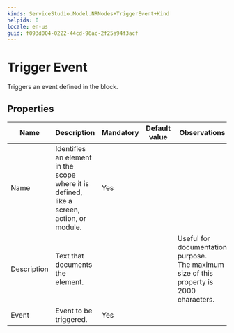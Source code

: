 ```yaml
---
kinds: ServiceStudio.Model.NRNodes+TriggerEvent+Kind
helpids: 0
locale: en-us
guid: f093d004-0222-44cd-96ac-2f25a94f3acf
---
```


# Trigger Event

Triggers an event defined in the block.  

## Properties

<table markdown="1">
<thead>
<tr>
<th>Name</th>
<th>Description</th>
<th>Mandatory</th>
<th>Default value</th>
<th>Observations</th>
</tr>
</thead>
<tbody>
<tr>
<td title="Name">Name</td>
<td>Identifies an element in the scope where it is defined, like a screen, action, or module.</td>
<td>Yes</td>
<td></td>
<td></td>
</tr>
<tr>
<td title="Description">Description</td>
<td>Text that documents the element.</td>
<td></td>
<td></td>
<td>Useful for documentation purpose.<br/>The maximum size of this property is 2000 characters.</td>
</tr>
<tr>
<td title="Event">Event</td>
<td>Event to be triggered.</td>
<td>Yes</td>
<td></td>
<td></td>
</tr>
</tbody>
</table>

